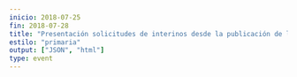 ```yaml
---
inicio: 2018-07-25
fin: 2018-07-28
title: "Presentación solicitudes de interinos desde la publicación de las vacantes (25 de julio) hasta las 14 horas del día 27 de julio." 
estilo: "primaria"
output: ["JSON", "html"]
type: event
---
```

